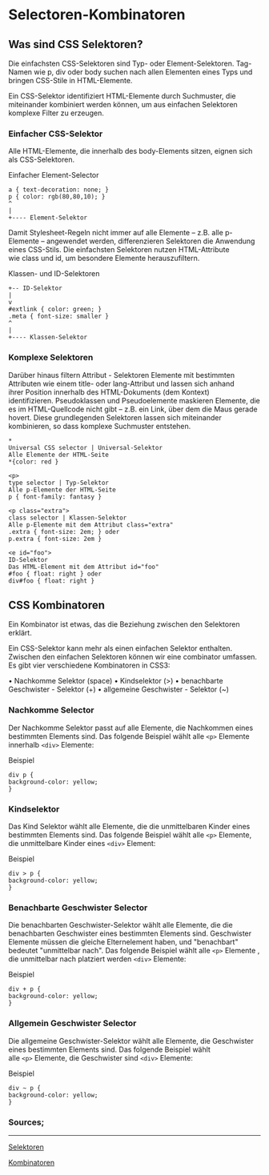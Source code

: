 # Selectoren-Kombinatoren

## Was sind CSS Selektoren?

Die einfachsten CSS-Selektoren sind Typ- oder Element-Selektoren. Tag-Namen wie p, div oder body suchen nach allen Elementen eines Typs und bringen CSS-Stile in HTML-Elemente.

Ein CSS-Selektor identifiziert HTML-Elemente durch Suchmuster, die miteinander kombiniert werden können, um aus einfachen Selektoren komplexe Filter zu erzeugen.

### Einfacher CSS-Selektor

Alle HTML-Elemente, die innerhalb des body-Elements sitzen, eignen sich als CSS-Selektoren.

Einfacher Element-Selector

```
a { text-decoration: none; }
p { color: rgb(80,80,10); }
^
|
+---- Element-Selektor
```

Damit Stylesheet-Regeln nicht immer auf alle Elemente – z.B. alle p-Elemente – angewendet werden, differenzieren Selektoren die Anwendung eines CSS-Stils. Die einfachsten Selektoren nutzen HTML-Attribute wie class und id, um besondere Elemente herauszufiltern.

Klassen- und ID-Selektoren

```
+-- ID-Selektor
|
v
#extlink { color: green; }
.meta { font-size: smaller }
^
|
+---- Klassen-Selektor
```

### Komplexe Selektoren

Darüber hinaus filtern Attribut - Selektoren Elemente mit bestimmten Attributen wie einem title- oder lang-Attribut und lassen sich anhand ihrer Position innerhalb des HTML-Dokuments (dem Kontext) identifizieren. Pseudoklassen und Pseudoelemente maskieren Elemente, die es im HTML-Quellcode nicht gibt – z.B. ein Link, über dem die Maus gerade hovert.
Diese grundlegenden Selektoren lassen sich miteinander kombinieren, so dass komplexe Suchmuster entstehen.

```
*
Universal CSS selector | Universal-Selektor
Alle Elemente der HTML-Seite
*{color: red }
```

```
<p>
type selector | Typ-Selektor
Alle p-Elemente der HTML-Seite
p { font-family: fantasy }
```

```
<p class="extra">
class selector | Klassen-Selektor
Alle p-Elemente mit dem Attribut class="extra"
.extra { font-size: 2em; } oder
p.extra { font-size: 2em }
```

```
<e id="foo">
ID-Selektor
Das HTML-Element mit dem Attribut id="foo"
#foo { float: right } oder
div#foo { float: right }
```

## CSS Kombinatoren

Ein Kombinator ist etwas, das die Beziehung zwischen den Selektoren erklärt.

Ein CSS-Selektor kann mehr als einen einfachen Selektor enthalten. Zwischen den einfachen Selektoren können wir eine combinator umfassen.
Es gibt vier verschiedene Kombinatoren in CSS3:

• Nachkomme Selektor (space)
• Kindselektor (>)
• benachbarte Geschwister - Selektor (+)
• allgemeine Geschwister - Selektor (~)

### Nachkomme Selector

Der Nachkomme Selektor passt auf alle Elemente, die Nachkommen eines bestimmten Elements sind.
Das folgende Beispiel wählt alle `<p>` Elemente innerhalb `<div>` Elemente:

Beispiel

```
div p {
background-color: yellow;
}
```

### Kindselektor

Das Kind Selektor wählt alle Elemente, die die unmittelbaren Kinder eines bestimmten Elements sind.
Das folgende Beispiel wählt alle `<p>` Elemente, die unmittelbare Kinder eines `<div>` Element:

Beispiel

```
div > p {
background-color: yellow;
}
```

### Benachbarte Geschwister Selector

Die benachbarten Geschwister-Selektor wählt alle Elemente, die die benachbarten Geschwister eines bestimmten Elements sind.
Geschwister Elemente müssen die gleiche Elternelement haben, und "benachbart" bedeutet "unmittelbar nach".
Das folgende Beispiel wählt alle `<p>` Elemente , die unmittelbar nach platziert werden `<div>` Elemente:

Beispiel

```
div + p {
background-color: yellow;
}
```

### Allgemein Geschwister Selector

Die allgemeine Geschwister-Selektor wählt alle Elemente, die Geschwister eines bestimmten Elements sind.
Das folgende Beispiel wählt alle `<p>` Elemente, die Geschwister sind `<div>` Elemente:

Beispiel

```
div ~ p {
background-color: yellow;
}
```

### Sources;

---

[Selektoren](https://www.mediaevent.de/css/css-selektor.html#:~:text=Ein%20CSS%2DSelektor%20identifiziert%20HTML,Selektoren%20komplexe%20Filter%20zu%20erzeugen.)

[Kombinatoren](http://www.w3bai.com/de/css/css_combinators.html)
